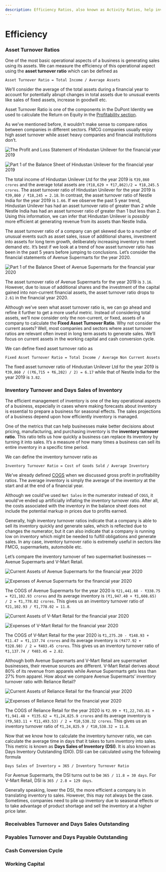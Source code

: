 ```yaml
---
description: Efficiency Ratios, also known as Activity Ratios, help investors evaluate the efficiency with which a business is able to use its assets to generate revenue.
---
```


# Efficiency

### Asset Turnover Ratios

One of the most basic operational aspects of a business is generating sales using its assets. We can measure the efficiency of this operational aspect using the **asset turnover ratio** which can be defined as

    Asset Turnover Ratio = Total Income / Average Assets

We’ll consider the average of the total assets during a financial year to account for potentially abrupt changes in total assets due to unusual events like sales of fixed assets, increase in goodwill etc.

Asset Turnover Ratio is one of the components in the DuPont Identity we used to calculate the Return on Equity in the [Profitability section](https://indiainvestments.gitbook.io/content/stocks/financial-metrics-and-ratios/profitability#return-on-equity-roe-and-return-on-assets-roa).

As we’ve mentioned before, it wouldn’t make sense to compare ratios between companies in different sectors. FMCG companies usually enjoy high asset turnover while asset heavy companies and financial institutions don’t.

![The Profit and Loss Statement of Hindustan Unilever for the financial year 2019](/images/hul-pnl.png)

![Part 1 of the Balance Sheet of Hindustan Unilever for the financial year 2019](/images/hul-assets.png)

The total income of Hindustan Unilever Ltd for the year 2019 is `₹39,860 crores` and the average total assets are `(₹18,629 + ₹17,862)/2 = ₹18,245.5 crores`. The asset turnover ratio of Hindustan Unilever for the year 2019 is `₹39,860 / ₹18,245 = 2.18`. In contrast, the asset turnover ratio of Nestle India for the year 2019 is `1.66`. If we observe the past 5 year trend, Hindustan Unilever has had an asset turnover ratio of greater than 2 while Nestle India has had an asset turnover ratio of greater than 1 but less than 2. Using this information, we can infer that Hindustan Unilever is *possibly* more efficient at generating revenue from its assets than Nestle India.

The asset turnover ratio of a company can get skewed due to a number of unusual events such as asset sales, issue of additional shares, investment into assets for long term growth, deliberately increasing inventory to meet demand etc. It’s best if we look at a trend of how asset turnover ratio has been in the past 5 years before jumping to conclusions. Let’s consider the financial statements of Avenue Supermarts for the year 2020.

![Part 1 of the Balance Sheet of Avenue Supermarts for the financial year 2020](/images/dmart-bs%20%281%29.png)

The asset turnover ratio of Avenue Supermarts for the year 2019 is `3.16`. However, due to issue of additional shares and the investment of the capital gained into non-current financial assets, the asset turnover ratio drops to `2.61` in the financial year 2020.

Although we’ve seen what asset turnover ratio is, we can go ahead and refine it further to get a more useful metric. Instead of considering total assets, we’ll now consider only the non-current, or fixed, assets of a company to calculate the **Fixed Asset Turnover Ratio**. Why not consider the current assets? Well, most companies and sectors where asset turnover ratios are relevant often invest in long term assets to generate sales. We’ll focus on current assets in the working capital and cash conversion cycle.

We can define fixed asset turnover ratio as

    Fixed Asset Turnover Ratio = Total Income / Average Non Current Assets

The fixed asset turnover ratio of Hindustan Unilever Ltd for the year 2019 is `₹39,860 / ((₹6,715 + ₹6,202) / 2) = 6.17` while that of Nestle India for the year 2019 is `3.82`.

### Inventory Turnover and Days Sales of Inventory

The efficient management of inventory is one of the key operational aspects of a business, especially in cases where making forecasts about inventory is essential to prepare a business for seasonal effects. The sales projections of a business depend upon how efficiently inventory is managed.

One of the metrics that can help businesses make better decisions about pricing, manufacturing, and purchasing inventory is the **inventory turnover ratio**. This ratio tells us how quickly a business can replace its inventory by turning it into sales. It’s a measure of how many times a business can sell its entire inventory in a specific time period.

We can define the inventory turnover ratio as

    Inventory Turnover Ratio = Cost of Goods Sold / Average Inventory

We’ve already defined [COGS](https://indiainvestments.gitbook.io/content/stocks/financial-metrics-and-ratios/profitability#gross-profit) when we discussed gross profit in profitability ratios. The average inventory is simply the average of the inventory at the start and at the end of a financial year.

Although we could’ve used `Net Sales` in the numerator instead of `COGS`, it would’ve ended up artificially inflating the inventory turnover ratio. After all, the costs associated with the inventory in the balance sheet does not include the potential markup in prices due to profits earned.

Generally, high inventory turnover ratios indicate that a company is able to sell its inventory quickly and generate sales, which is reflected due to changes the numerator, but it can also indicate that a company is running low on inventory which might be needed to fulfill obligations and generate sales. In any case, inventory turnover ratio is extremely useful in sectors like FMCG, supermarkets, automobile etc.

Let’s compare the inventory turnover of two supermarket businesses — Avenue Supermarts and V-Mart Retail.

![Current Assets of Avenue Supermarts for the financial year 2020](/images/dmart-current-assets.png)

![Expenses of Avenue Supermarts for the financial year 2020](/images/dmart-expenses.png)

The COGS of Avenue Supermarts for the year 2020 is `₹21,441.68 - ₹338.75 = ₹21,102.93 crores` and its average inventory is `(₹1,947.40 + ₹1,608.65) / 2 = ₹1,778.02 crores`. This gives us an inventory turnover ratio of `₹21,102.93 / ₹1,778.02 = 11.8`.

![Current Assets of V-Mart Retail for the financial year 2020](/images/vmart-current-assets.png)

![Expenses of V-Mart Retail for the financial year 2020](/images/vmart-expenses.png)

The COGS of V-Mart Retail for the year 2020 is `₹1,275.20 - ₹148.93 + ₹11.47 = ₹1,137.74 crores` and its average inventory is `(₹477.92 + ₹328.98) / 2 = ₹403.45 crores`. This gives us an inventory turnover ratio of `₹1,137.74 / ₹403.45 = 2.82`.

Although both Avenue Supermarts and V-Mart Retail are supermarket businesses, their revenue sources are different. V-Mart Retail derives about 80% of its revenue from apparels while Avenue Supermarts gets less than 27% from apparel. How about we compare Avenue Supermarts’ inventory turnover ratio with Reliance Retail?

![Current Assets of Reliance Retail for the financial year 2020](/images/reliance-current-assets.png)

![Expenses of Reliance Retail for the financial year 2020](/images/reliance-expenses.png)

The COGS of Reliance Retail for the year 2020 is `₹2.99 + ₹1,22,745.81 + ₹1,941.48 + ₹135.62 = ₹1,24,825.9 crores` and its average inventory is `(₹9,583.11 + ₹11,493.53) / 2 = ₹10,538.32 crores`. This gives us an inventory turnover ratio of `₹1,24,825.9 / ₹10,538.32 = 11.8`.

Now that we know how to calculate the inventory turnover ratio, we can calculate the average time in days that it takes to turn inventory into sales. This metric is known as **Days Sales of Inventory (DSI)**. It is also known as Days Inventory Outstanding (DIO). DSI can be calculated using the following formula

    Days Sales of Inventory = 365 / Inventory Turnover Ratio

For Avenue Supermarts, the DSI turns out to be `365 / 11.8 = 30 days`. For V-Mart Retail, DSI is `365 / 2.8 = 129 days`.

Generally speaking, lower the DSI, the more efficient a company is in translating inventory to sales. However, this may not always be the case. Sometimes, companies need to pile up inventory due to seasonal effects or to take advantage of product shortage and sell the inventory at a higher price later.

### Receivables Turnover and Days Sales Outstanding

### Payables Turnover and Days Payable Outstanding

### Cash Conversion Cycle

### Working Capital
